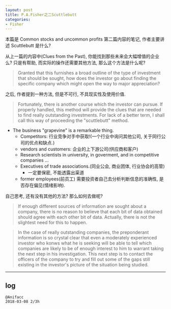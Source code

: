 ```yaml
---
layout: post
title: P.A.Fisher之二Scuttlebutt
categories:
- Fisher
---
```


本篇是 Common stocks and uncommon profits 第二篇内容的笔记, 作者主要讲述 Scuttlebutt 是什么?

从上一篇的内容中(Clues from the Past), 你能找到那些未来会大幅增值的企业么? 只是有帮助, 而实际的操作还需要其他方法, 那么这个方法是什么呢?

> Granted that this furnishes a broad outline of the type of investment that should be sought, how does the investor go about finding the specific company which might open the way to major appreciation?

之后, 作者提到一种方法, 但是不可行, 不具现实性及使用价值.

> Fortunately, there is another course which the investor can pursue. If properly handled, this method will provide the clues that are needed to find really outstanding investments. For lack of a better term, I shall call this way of proceeding the "scuttlebutt" method.

- The business "grapevine" is a remarkable thing.
    - Competitors: 行业竞争对手中获取!(一个行业中询问其他公司, 关于同行公司的优点和缺点.)
    - vendors and customers: 企业的上下游公司(供应商和客户)
    - Research scientists in university, in goverment, and in competitive companies ...
    - Executives of trade associations.(同业公会, 商业团体, 行业协会的高管)
        - 一定要保密, 不能透露出渠道
    - former employees(前员工) 需要投资者自己去分析判断信息的准确性, 是否存在偏见(情绪影响).

自己思考, 还有没有其他的方法? 那么如何去做呢?

> If enough different sources of information are sought about a company, there is no reason to believe that each bit of data obtained should agree with each other bit of data. Actually, there is not the slightest need for this to happen. 

> In the case of really outstanding companies, the preponderant information is so crystal clear that even a moderately experienced investor who konws what he is seeking will be able to tell which companies are likely to be of enough interest to him to warrant taking the next step in his investigation. This next step is to contact the officers of the company to try and fill out some of the gaps still existing in the investor's picture of the situation being studied.

---

## log

```
@Anifacc 
2018-03-08 2/3h 
```
